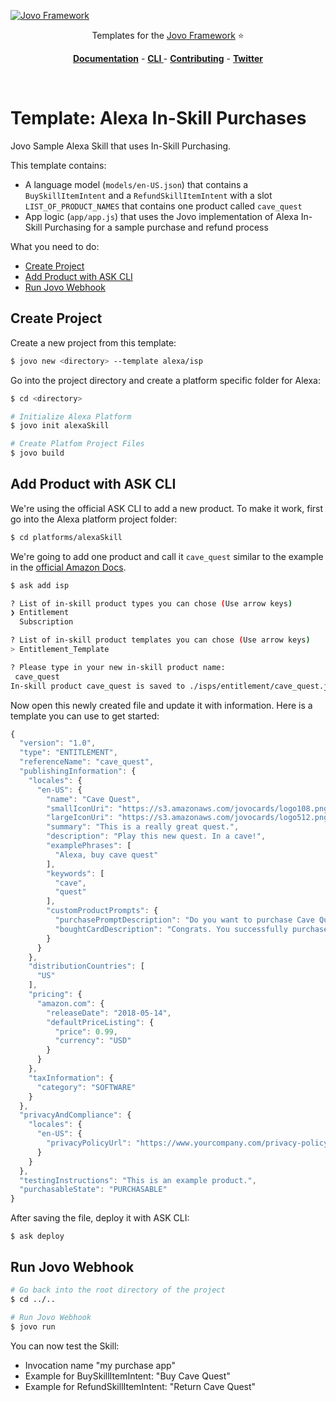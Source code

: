 [![Jovo Framework](https://www.jovo.tech/img/github-logo.png)](https://www.jovo.tech)

<p align="center">Templates for the <a href="https://github.com/jovotech/jovo-framework-nodejs">Jovo Framework</a> ⭐️</p>

<p align="center">
<a href="https://www.jovo.tech/framework/docs/"><strong>Documentation</strong></a> -
<a href="https://github.com/jovotech/jovo-cli"><strong>CLI </strong></a> - <a href="https://github.com/jovotech/jovo-framework-nodejs/blob/master/CONTRIBUTING.md"><strong>Contributing</strong></a> - <a href="https://twitter.com/jovotech"><strong>Twitter</strong></a></p>
<br/>

# Template: Alexa In-Skill Purchases

Jovo Sample Alexa Skill that uses In-Skill Purchasing.

This template contains:

* A language model (`models/en-US.json`) that contains a `BuySkillItemIntent` and a `RefundSkillItemIntent` with a slot `LIST_OF_PRODUCT_NAMES` that contains one product called `cave_quest`
* App logic (`app/app.js`) that uses the Jovo implementation of Alexa In-Skill Purchasing for a sample purchase and refund process


What you need to do:

* [Create Project](#create-project)
* [Add Product with ASK CLI](#add-product-with-ask-cli)
* [Run Jovo Webhook](#run-jovo-webhook)



## Create Project

Create a new project from this template:

```sh
$ jovo new <directory> --template alexa/isp
```

Go into the project directory and create a platform specific folder for Alexa:

```sh
$ cd <directory>

# Initialize Alexa Platform
$ jovo init alexaSkill

# Create Platfom Project Files
$ jovo build
```

## Add Product with ASK CLI

We're using the official ASK CLI to add a new product. To make it work, first go into the Alexa platform project folder:

```sh
$ cd platforms/alexaSkill
```

We're going to add one product and call it `cave_quest` similar to the example in the [official Amazon Docs](https://developer.amazon.com/docs/in-skill-purchase/use-the-cli-to-manage-in-skill-products.html).

```sh
$ ask add isp

? List of in-skill product types you can chose (Use arrow keys)
❯ Entitlement 
  Subscription 

? List of in-skill product templates you can chose (Use arrow keys)
> Entitlement_Template

? Please type in your new in-skill product name:
 cave_quest
In-skill product cave_quest is saved to ./isps/entitlement/cave_quest.json
```

Now open this newly created file and update it with information. Here is a template you can use to get started:

```javascript
{
  "version": "1.0",
  "type": "ENTITLEMENT",
  "referenceName": "cave_quest",
  "publishingInformation": {
    "locales": {
      "en-US": {
        "name": "Cave Quest",
        "smallIconUri": "https://s3.amazonaws.com/jovocards/logo108.png",
        "largeIconUri": "https://s3.amazonaws.com/jovocards/logo512.png",
        "summary": "This is a really great quest.",
        "description": "Play this new quest. In a cave!",
        "examplePhrases": [
          "Alexa, buy cave quest"
        ],
        "keywords": [
          "cave",
          "quest"
        ],
        "customProductPrompts": {
          "purchasePromptDescription": "Do you want to purchase Cave Quest?",
          "boughtCardDescription": "Congrats. You successfully purchased Cave Quest!"
        }
      }
    },
    "distributionCountries": [
      "US"
    ],
    "pricing": {
      "amazon.com": {
        "releaseDate": "2018-05-14",
        "defaultPriceListing": {
          "price": 0.99,
          "currency": "USD"
        }
      }
    },
    "taxInformation": {
      "category": "SOFTWARE"
    }
  },
  "privacyAndCompliance": {
    "locales": {
      "en-US": {
        "privacyPolicyUrl": "https://www.yourcompany.com/privacy-policy"
      }
    }
  },
  "testingInstructions": "This is an example product.",
  "purchasableState": "PURCHASABLE"
}
```

After saving the file, deploy it with ASK CLI:

```shells
$ ask deploy
```

## Run Jovo Webhook

```sh
# Go back into the root directory of the project
$ cd ../..

# Run Jovo Webhook
$ jovo run
```

You can now test the Skill:

* Invocation name "my purchase app"
* Example for BuySkillItemIntent: "Buy Cave Quest"
* Example for RefundSkillItemIntent: "Return Cave Quest"